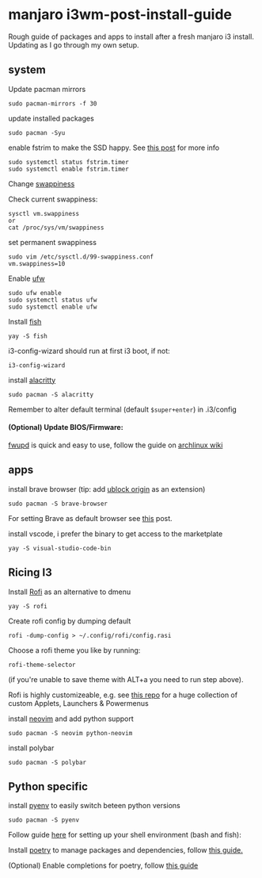 # manjaro i3wm-post-install-guide
Rough guide of packages and apps to install after a fresh manjaro i3 install. Updating as I go through my own setup. 

## system

Update pacman mirrors
```
sudo pacman-mirrors -f 30
```

update installed packages
```
sudo pacman -Syu
```

enable fstrim to make the SSD happy. See [this post](https://forum.manjaro.org/t/do-i-need-to-enable-trim-on-m2-ssd/72887/2) for more info

```
sudo systemctl status fstrim.timer
sudo systemctl enable fstrim.timer
```

Change [swappiness](https://wiki.archlinux.org/title/Swap#Swappiness)

Check current swappiness:
```
sysctl vm.swappiness
or
cat /proc/sys/vm/swappiness
```

set permanent swappiness
```
sudo vim /etc/sysctl.d/99-swappiness.conf
vm.swappiness=10
```

Enable [ufw](https://wiki.archlinux.org/title/Uncomplicated_Firewall)
```
sudo ufw enable
sudo systemctl status ufw
sudo systemctl enable ufw
```

Install [fish](https://fishshell.com/)

```
yay -S fish
```

i3-config-wizard should run at first i3 boot, if not:
```
i3-config-wizard
```

install [alacritty](https://alacritty.org/)
```
sudo pacman -S alacritty
```
Remember to alter default terminal (default `$super+enter`) in .i3/config

#### (Optional) Update BIOS/Firmware:
[fwupd](https://fwupd.org/) is quick and easy to use, follow the guide on [archlinux wiki](https://wiki.archlinux.org/title/Fwupd)

## apps

install brave browser (tip: add [ublock origin](https://github.com/gorhill/uBlock) as an extension)

```
sudo pacman -S brave-browser
```
For setting Brave as default browser see [this](https://unix.stackexchange.com/a/434465) post.

install vscode, i prefer the binary to get access to the marketplate

```
yay -S visual-studio-code-bin
```
## Ricing I3

Install [Rofi](https://wiki.archlinux.org/title/Rofi) as an alternative to dmenu
```
yay -S rofi
```
Create rofi config by dumping default

```
rofi -dump-config > ~/.config/rofi/config.rasi
```
Choose a rofi theme you like by running:
```
rofi-theme-selector
```
(if you're unable to save theme with ALT+a you need to run step above).

Rofi is highly customizeable, e.g. see [this repo](https://github.com/adi1090x/rofi) for a huge collection of custom Applets, Launchers & Powermenus

install [neovim](https://wiki.archlinux.org/title/Neovim) and add python support
```
sudo pacman -S neovim python-neovim
```

install polybar
```
sudo pacman -S polybar
```

## Python specific
install [pyenv](https://github.com/pyenv/pyenv) to easily switch beteen python versions
```
sudo pacman -S pyenv
```
Follow guide [here](https://github.com/pyenv/pyenv#set-up-your-shell-environment-for-pyenv) for setting up your shell environment (bash and fish):


Install [poetry](https://python-poetry.org/) to manage packages and dependencies, follow [this guide.](https://python-poetry.org/docs/master/#installing-with-the-official-installer)

(Optional) Enable completions for poetry, follow [this guide](https://python-poetry.org/docs/master/#enable-tab-completion-for-bash-fish-or-zsh)
